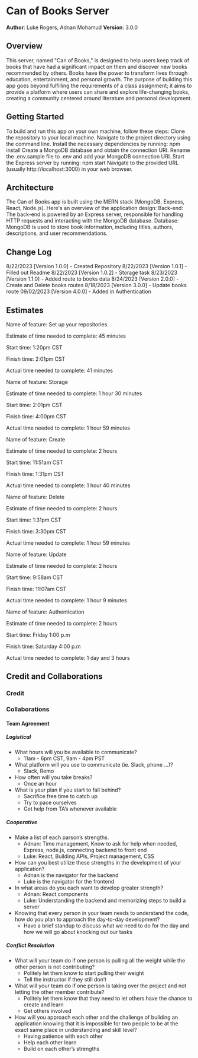 # Can of Books Server

**Author**: Luke Rogers, Adnan Mohamud
**Version**: 3.0.0

## Overview

This server, named "Can of Books," is designed to help users keep track of books that have had a significant impact on them and discover new books recommended by others. Books have the power to transform lives through education, entertainment, and personal growth. The purpose of building this app goes beyond fulfilling the requirements of a class assignment; it aims to provide a platform where users can share and explore life-changing books, creating a community centered around literature and personal development.

## Getting Started

To build and run this app on your own machine, follow these steps:
Clone the repository to your local machine.
Navigate to the project directory using the command line.
Install the necessary dependencies by running: npm install
Create a MongoDB database and obtain the connection URI.
Rename the .env.sample file to .env and add your MongoDB connection URI.
Start the Express server by running: npm start
Navigate to the provided URL (usually http://localhost:3000) in your web browser.

## Architecture

The Can of Books app is built using the MERN stack (MongoDB, Express, React, Node.js). Here's an overview of the application design:
Back-end: The back-end is powered by an Express server, responsible for handling HTTP requests and interacting with the MongoDB database.
Database: MongoDB is used to store book information, including titles, authors, descriptions, and user recommendations.

## Change Log

8/22/2023 [Version 1.0.0] - Created Repository
8/22/2023 [Version 1.0.1] - Filled out Readme
8/22/2023 [Version 1.0.2] - Storage task
8/23/2023 [Version 1.1.0] - Added route to books data
8/24/2023 [Version 2.0.0] - Create and Delete books routes
8/18/2023 [Version 3.0.0] - Update books route
09/02/2023 [Version 4.0.0] - Added in Authentication

## Estimates

Name of feature: Set up your repositories

Estimate of time needed to complete: 45 minutes

Start time: 1:20pm CST

Finish time: 2:01pm CST

Actual time needed to complete: 41 minutes

Name of feature: Storage

Estimate of time needed to complete: 1 hour 30 minutes

Start time: 2:01pm CST

Finish time: 4:00pm CST

Actual time needed to complete: 1 hour 59 minutes

Name of feature: Create

Estimate of time needed to complete: 2 hours

Start time: 11:51am CST

Finish time: 1:31pm CST

Actual time needed to complete: 1 hour 40 minutes

Name of feature: Delete

Estimate of time needed to complete: 2 hours

Start time: 1:31pm CST

Finish time: 3:30pm CST

Actual time needed to complete: 1 hour 59 minutes

Name of feature: Update

Estimate of time needed to complete: 2 hours

Start time: 9:58am CST

Finish time: 11:07am CST

Actual time needed to complete: 1 hour 9 minutes

Name of feature: Authentication

Estimate of time needed to complete: 2 hours

Start time: Friday 1:00 p.m

Finish time: Saturday 4:00 p.m

Actual time needed to complete: 1 day and 3 hours

## Credit and Collaborations

### Credit

### Collaborations

#### Team Agreement

##### Logistical

* What hours will you be available to communicate?
  * 11am - 6pm CST, 9am - 4pm PST
* What platform will you use to communicate (ie. Slack, phone …)?
  * Slack, Remo
* How often will you take breaks?
  * Once an hour
* What is your plan if you start to fall behind?
  * Sacrifice free time to catch up
  * Try to pace ourselves
  * Get help from TA’s whenever available

##### Cooperative

* Make a list of each parson’s strengths.
  * Adnan: Time management, Know to ask for help when needed, Express, node.js, connecting backend to front end
  * Luke: React, Building APIs, Project management, CSS
* How can you best utilize these strengths in the development of your application?
  * Adnan is the navigator for the backend
  * Luke is the navigator for the frontend
* In what areas do you each want to develop greater strength?
  * Adnan: React components
  * Luke: Understanding the backend and memorizing steps to build a server
* Knowing that every person in your team needs to understand the code, how do you plan to approach the day-to-day development?
  * Have a brief standup to discuss what we need to do for the day and how we will go about knocking out our tasks

##### Conflict Resolution

* What will your team do if one person is pulling all the weight while the other person is not contributing?
  * Politely let them know to start pulling their weight
  * Tell the instructor if they still don’t
* What will your team do if one person is taking over the project and not letting the other member contribute?
  * Politely let them know that they need to let others have the chance to create and learn
  * Get others involved
* How will you approach each other and the challenge of building an application knowing that it is impossible for two people to be at the exact same place in understanding and skill level?
  * Having patience with each other
  * Help each other learn
  * Build on each other’s strengths
